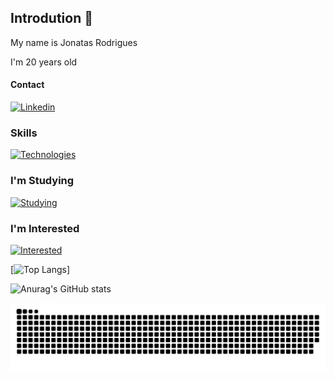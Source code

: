    
## Introdution 👋

My name is Jonatas Rodrigues

I'm 20 years old

#### Contact

[![Linkedin](https://skills.thijs.gg/icons?i=linkedin)](https://www.linkedin.com/in/jonatasrodriguesdamasceno/)

### Skills

[![Technologies](https://skills.thijs.gg/icons?i=vscode,git)](https://github.com/Jonatas00)

### I'm Studying
          
[![Studying](https://skills.thijs.gg/icons?i=py,lua,html,css,js)](https://github.com/Jonatas00)

### I'm Interested

[![Interested](https://skills.thijs.gg/icons?i=django,nodejs,vue,react,ts)](https://github.com/Jonatas00)

[![Top Langs](https://readme-status-4dev-31eq01ih4-jonatas00.vercel.app/ap/top-langs/?username=Jonatas00&layout=compact&theme=nord)]

![Anurag's GitHub stats](https://readme-status-4dev-31eq01ih4-jonatas00.vercel.app/api?username=Jonatas00&show_icons=true&theme=nord)

![Snake animation](https://github.com/Jonatas00/Jonatas00/blob/output/github-contribution-grid-snake.svg)
